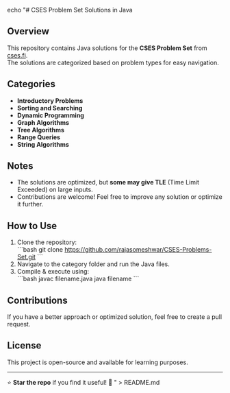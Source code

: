 echo "# CSES Problem Set Solutions in Java

## Overview  
This repository contains Java solutions for the **CSES Problem Set** from [cses.fi](https://cses.fi/problemset/).  
The solutions are categorized based on problem types for easy navigation.  

## Categories  
- **Introductory Problems**  
- **Sorting and Searching**  
- **Dynamic Programming**  
- **Graph Algorithms**  
- **Tree Algorithms**  
- **Range Queries**  
- **String Algorithms**  

## Notes  
- The solutions are optimized, but **some may give TLE** (Time Limit Exceeded) on large inputs.  
- Contributions are welcome! Feel free to improve any solution or optimize it further.  

## How to Use  
1. Clone the repository:  
   \`\`\`bash
   git clone https://github.com/rajasomeshwar/CSES-Problems-Set.git
   \`\`\`
2. Navigate to the category folder and run the Java files.  
3. Compile & execute using:  
   \`\`\`bash
   javac filename.java
   java filename
   \`\`\`

## Contributions  
If you have a better approach or optimized solution, feel free to create a pull request.  

## License  
This project is open-source and available for learning purposes.  

---
⭐ **Star the repo** if you find it useful! 🚀
" > README.md
